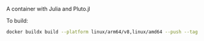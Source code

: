 A container with Julia and Pluto.jl

To build:

``` bash
docker buildx build --platform linux/arm64/v8,linux/amd64 --push --tag ctessum/pl-julia-datascience-grader:latest .
```